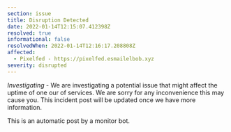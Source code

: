 ```yaml
---
section: issue
title: Disruption Detected
date: 2022-01-14T12:15:07.412398Z
resolved: true
informational: false
resolvedWhen: 2022-01-14T12:16:17.208808Z
affected:
  - Pixelfed - https://pixelfed.esmailelbob.xyz
severity: disrupted
---
```

*Investigating* - We are investigating a potential issue that might affect the uptime of one our of services. We are sorry for any inconvenience this may cause you. This incident post will be updated once we have more information.

This is an automatic post by a monitor bot.
        